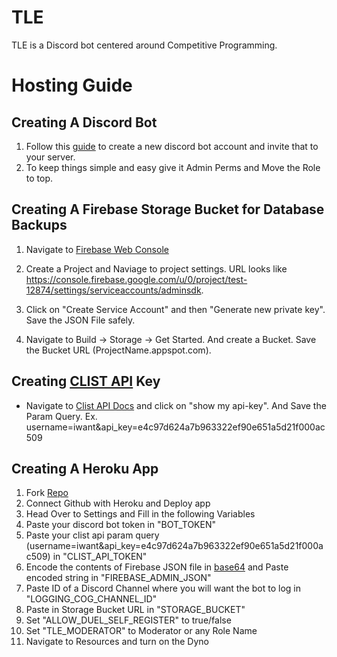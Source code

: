 # TLE

TLE is a Discord bot centered around Competitive Programming.

# Hosting Guide
## Creating A Discord Bot
1. Follow this [guide](https://www.freecodecamp.org/news/create-a-discord-bot-with-javascript-nodejs/) to create a new discord bot account and invite that to your server.
2. To keep things simple and easy give it Admin Perms and Move the Role to top.

## Creating A Firebase Storage Bucket for Database Backups
1. Navigate to [Firebase Web Console](https://console.firebase.google.com/)
2. Create a Project and Naviage to project settings. URL looks like https://console.firebase.google.com/u/0/project/test-12874/settings/serviceaccounts/adminsdk.

3. Click on "Create Service Account" and then "Generate new private key". Save the JSON File safely.

4. Navigate to Build -> Storage -> Get Started. And create a Bucket. Save the Bucket URL (ProjectName.appspot.com).

## Creating [CLIST API](https://clist.by/) Key
- Navigate to [Clist API Docs](https://clist.by/api/v2/doc/) and click on "show my api-key". And Save the Param Query. Ex. username=iwant&api_key=e4c97d624a7b963322ef90e651a5d21f000ac509

## Creating A Heroku App
1. Fork [Repo](https://github.com/Better-CF/TLE)
2. Connect Github with Heroku and Deploy app
3. Head Over to Settings and Fill in the following Variables
4. Paste your discord bot token in "BOT_TOKEN"
5. Paste your clist api param query (username=iwant&api_key=e4c97d624a7b963322ef90e651a5d21f000ac509) in "CLIST_API_TOKEN" 
6. Encode the contents of Firebase JSON file in [base64](https://www.base64encode.org/) and Paste encoded string in "FIREBASE_ADMIN_JSON"
7. Paste ID of a Discord Channel where you will want the bot to log in "LOGGING_COG_CHANNEL_ID"
8. Paste in Storage Bucket URL in "STORAGE_BUCKET"
9. Set "ALLOW_DUEL_SELF_REGISTER" to true/false
10. Set "TLE_MODERATOR" to Moderator or any Role Name
11. Navigate to Resources and turn on the Dyno

